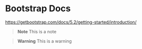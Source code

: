# Bootstrap Docs

<https://getbootstrap.com/docs/5.2/getting-started/introduction/>


> **Note**
> This is a note

> **Warning**
> This is a warning
